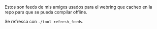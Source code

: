 Estos son feeds de mis amigxs usados para el webring que cacheo en la repo para que se pueda compilar offline.

Se refresca con `./tool refresh_feeds`.
